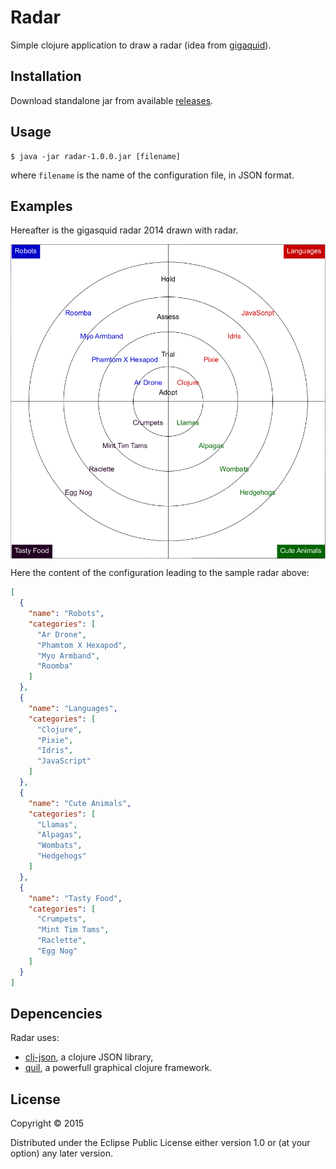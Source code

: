 # Radar

Simple clojure application to draw a radar (idea from [gigaquid](http://gigasquidsoftware.com/blog/2014/12/17/gigasquids-radar-2014)).

## Installation

Download standalone jar from available [releases](https://github.com/thefourhorsemen/radar/releases).

## Usage

    $ java -jar radar-1.0.0.jar [filename]
where `filename` is the name of the configuration file, in JSON format.

## Examples

Hereafter is the gigasquid radar 2014 drawn with radar.

<img src="sample.png" alt="Radar" align="center" size="0.5"/>

Here the content of the configuration leading to the sample radar above:
```json
[
  {
    "name": "Robots",
    "categories": [
      "Ar Drone",
      "Phamtom X Hexapod",
      "Myo Armband",
      "Roomba"
    ]
  },
  {
    "name": "Languages",
    "categories": [
      "Clojure",
      "Pixie",
      "Idris",
      "JavaScript"
    ]
  },
  {
    "name": "Cute Animals",
    "categories": [
      "Llamas",
      "Alpagas",
      "Wombats",
      "Hedgehogs"
    ]
  },
  {
    "name": "Tasty Food",
    "categories": [
      "Crumpets",
      "Mint Tim Tams",
      "Raclette",
      "Egg Nog"
    ]
  }
]
```
## Depencencies
Radar uses:

* [clj-json](https://github.com/mmcgrana/clj-json), a clojure JSON library,
* [quil](https://github.com/quil/quil), a powerfull graphical clojure framework.

## License

Copyright © 2015

Distributed under the Eclipse Public License either version 1.0 or (at
your option) any later version.
